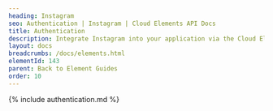 ```yaml
---
heading: Instagram
seo: Authentication | Instagram | Cloud Elements API Docs
title: Authentication
description: Integrate Instagram into your application via the Cloud Elements APIs.
layout: docs
breadcrumbs: /docs/elements.html
elementId: 143
parent: Back to Element Guides
order: 10
---
```


{% include authentication.md %}
